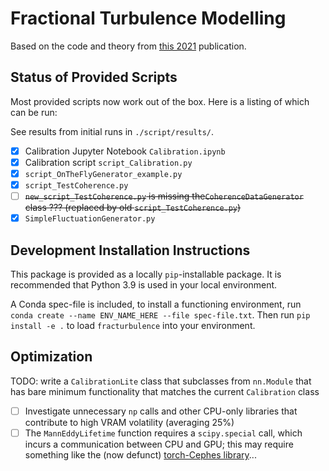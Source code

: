 # Fractional Turbulence Modelling 

Based on the code and theory from [this 2021](https://arxiv.org/pdf/2107.11046.pdf) publication. 

## Status of Provided Scripts 

Most provided scripts now work out of the box. Here is a listing of which can be run: 

See results from initial runs in ``./script/results/``. 

- [x] Calibration Jupyter Notebook ``Calibration.ipynb`` 
- [x] Calibration script ``script_Calibration.py`` 
- [x] ``script_OnTheFlyGenerator_example.py`` 
- [x] ``script_TestCoherence.py`` 
- [ ] ~~``new_script_TestCoherence.py`` is missing the``CoherenceDataGenerator`` class ??? (replaced by old ``script_TestCoherence.py``)~~
- [x] ``SimpleFluctuationGenerator.py`` 

## Development Installation Instructions 

This package is provided as a locally ``pip``-installable package. It is recommended that Python 3.9 is used in your local environment. 

A Conda spec-file is included, to install a functioning environment, run ``conda create --name ENV_NAME_HERE --file spec-file.txt``. Then run ``pip install -e .`` to load ``fracturbulence`` into your environment. 

## Optimization  

TODO: write a ``CalibrationLite`` class that subclasses from ``nn.Module`` that has bare minimum functionality that matches the current ``Calibration`` class 

- [ ] Investigate unnecessary ``np`` calls and other CPU-only libraries that contribute to high VRAM volatility (averaging 25%) 
- [ ] The ``MannEddyLifetime`` function requires a ``scipy.special`` call, which incurs a communication between CPU and GPU; this may require something like the (now defunct) [torch-Cephes library](https://github.com/deepmind/torch-cephes)...  
